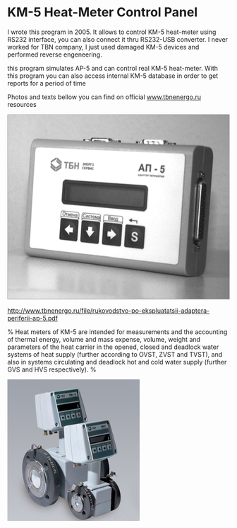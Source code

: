 # KM-5 Heat-Meter Control Panel

I wrote this program in 2005. It allows to control KM-5 heat-meter using RS232 interface,
you can also connect it thru RS232-USB converter. I never worked for TBN company,
I just used damaged KM-5 devices and performed reverse engeneering.  

this program simulates AP-5 and can control real KM-5 heat-meter.
With this program you can also access internal KM-5 database in order to get reports for 
a period of time

Photos and texts bellow you can find on official www.tbnenergo.ru resources

![ap5](https://github.com/stowage/km-5-pult/raw/master/ap5.png "AP-5")

http://www.tbnenergo.ru/file/rukovodstvo-po-ekspluatatsii-adaptera-periferii-ap-5.pdf

%
Heat meters of KM-5 are intended for measurements and the accounting of thermal energy, volume and mass
expense, volume, weight and parameters of the heat carrier in the opened, closed and deadlock water
systems of heat supply (further according to OVST, ZVST and TVST), and also in systems
circulating and deadlock hot and cold water supply (further GVS and HVS
respectively).
%

![km5](https://github.com/stowage/km-5-pult/raw/master/km5.png "KM-5")




